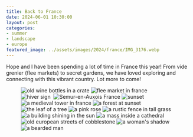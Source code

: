```yaml
---
title: Back to France
date: 2024-06-01 10:30:00
layout: post
categories:
- summer
- landscape
- europe
featured_image: ../assets/images/2024/france/IMG_3176.webp
---
```

Hope and I have been spending a lot of time in France this year! From vide grenier (flee markets) to secret gardens, we have loved exploring and connecting with this vibrant country. Lot more to come!

<figure class="masonry">
    <img src="/assets/images/2024/france/IMG_2998.webp" alt="old wine bottles in a crate">
    <img src="/assets/images/2024/france/IMG_2953.webp" alt="flee market in france">
    <img src="/assets/images/2024/france/IMG_2991.webp" alt="hiver sign">
    <img src="/assets/images/2024/france/IMG_2965.webp" alt="">
    <img class="two" src="/assets/images/2024/france/IMG_3275.webp" alt="Semur-en-Auxois France">
    <img class="two" src="/assets/images/2024/france/IMG_3101.webp" alt="sunset">
    <img src="/assets/images/2024/france/IMG_2964.webp" alt="">
    <img src="/assets/images/2024/france/IMG_3176.webp" alt="a medieval tower in france">
    <img class="two" src="/assets/images/2024/france/IMG_3255.webp" alt="a forest at sunset">
    <img src="/assets/images/2024/france/IMG_3225.webp" alt="the leaf of a tree">
    <img src="/assets/images/2024/france/IMG_3119.webp" alt="a pink rose">
    <img src="/assets/images/2024/france/IMG_3203.webp" alt="a rustic fence in tall grass">
    <img class="two" src="/assets/images/2024/france/IMG_3062.webp" alt="a building shining in the sun">
    <img src="/assets/images/2024/france/IMG_3102.webp" alt="a mass inside a cathedral">
    <img src="/assets/images/2024/france/IMG_3305.webp" alt="old european streets of cobblestone">
    <img src="/assets/images/2024/france/IMG_3304.webp" alt="a woman's shadow">
    <img src="/assets/images/2024/france/IMG_3344.webp" alt="a bearded man">
</figure>
